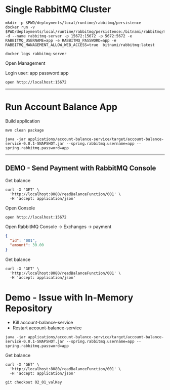 # Single RabbitMQ Cluster



```shell
mkdir -p $PWD/deployments/local/runtime/rabbitmq/persistence
docker run -v $PWD/deployments/local/runtime/rabbitmq/persistence:/bitnami/rabbitmq/mnesia -d --name rabbitmq-server -p 15672:15672 -p 5672:5672 -e RABBITMQ_USERNAME=app -e RABBITMQ_PASSWORD=app -e RABBITMQ_MANAGEMENT_ALLOW_WEB_ACCESS=true  bitnami/rabbitmq:latest
```


```shell
docker logs rabbitmq-server
```

Open Management


Login user: app password:app

```shell
open http://localhost:15672
```

------------------------------------------------
# Run Account Balance App

Build application
```shell
mvn clean package
```


```shell
java -jar applications/account-balance-service/target/account-balance-service-0.0.1-SNAPSHOT.jar --spring.rabbitmq.username=app --spring.rabbitmq.password=app
```

------------------------------------------------
## DEMO - Send Payment with RabbitMQ Console


Get balance

```shell
curl -X 'GET' \
  'http://localhost:8080/readBalanceFunction/001' \
  -H 'accept: application/json'
```

Open Console

```shell
open http://localhost:15672
```

Open RabbitMQ Console -> Exchanges ->  payment 

```json
{
  "id": "001",
  "amount": 30.00
}
```

Get balance

```shell
curl -X 'GET' \
  'http://localhost:8080/readBalanceFunction/001' \
  -H 'accept: application/json'
```


# Demo - Issue with In-Memory Repository

- Kill account-balance-service
- Restart account-balance-service

```shell
java -jar applications/account-balance-service/target/account-balance-service-0.0.1-SNAPSHOT.jar --spring.rabbitmq.username=app --spring.rabbitmq.password=app
```

Get balance

```shell
curl -X 'GET' \
  'http://localhost:8080/readBalanceFunction/001' \
  -H 'accept: application/json'
```

```shell
git checkout 02_01_valKey
```
